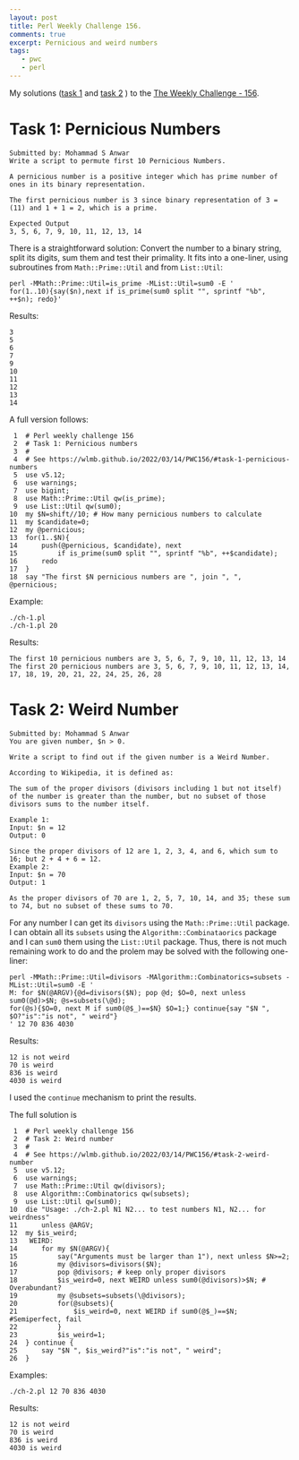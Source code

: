 ```yaml
---
layout: post
title: Perl Weekly Challenge 156.
comments: true
excerpt: Pernicious and weird numbers
tags:
   - pwc
   - perl
---
```


My solutions
([task 1](https://github.com/wlmb/perlweeklychallenge-club/blob/master/challenge-156/wlmb/perl/ch-1.pl)
and
[task 2](https://github.com/wlmb/perlweeklychallenge-club/blob/master/challenge-156/wlmb/perl/ch-2.pl)
)
to the  [The Weekly Challenge - 156](https://theweeklychallenge.org/blog/perl-weekly-challenge-156).


# Task 1: Pernicious Numbers

    Submitted by: Mohammad S Anwar
    Write a script to permute first 10 Pernicious Numbers.

    A pernicious number is a positive integer which has prime number of
    ones in its binary representation.

    The first pernicious number is 3 since binary representation of 3 =
    (11) and 1 + 1 = 2, which is a prime.

    Expected Output
    3, 5, 6, 7, 9, 10, 11, 12, 13, 14

There is a straightforward solution: Convert the number to a binary
string, split its digits, sum them and test their primality. It fits
into a one-liner, using subroutines from `Math::Prime::Util` and from `List::Util`:

    perl -MMath::Prime::Util=is_prime -MList::Util=sum0 -E '
    for(1..10){say($n),next if is_prime(sum0 split "", sprintf "%b", ++$n); redo}'

Results:

    3
    5
    6
    7
    9
    10
    11
    12
    13
    14

A full version follows:

     1  # Perl weekly challenge 156
     2  # Task 1: Pernicious numbers
     3  #
     4  # See https://wlmb.github.io/2022/03/14/PWC156/#task-1-pernicious-numbers
     5  use v5.12;
     6  use warnings;
     7  use bigint;
     8  use Math::Prime::Util qw(is_prime);
     9  use List::Util qw(sum0);
    10  my $N=shift//10; # How many pernicious numbers to calculate
    11  my $candidate=0;
    12  my @pernicious;
    13  for(1..$N){
    14      push(@pernicious, $candidate), next
    15          if is_prime(sum0 split "", sprintf "%b", ++$candidate);
    16      redo
    17  }
    18  say "The first $N pernicious numbers are ", join ", ",  @pernicious;

Example:

    ./ch-1.pl
    ./ch-1.pl 20

Results:

    The first 10 pernicious numbers are 3, 5, 6, 7, 9, 10, 11, 12, 13, 14
    The first 20 pernicious numbers are 3, 5, 6, 7, 9, 10, 11, 12, 13, 14,
    17, 18, 19, 20, 21, 22, 24, 25, 26, 28


# Task 2: Weird Number

    Submitted by: Mohammad S Anwar
    You are given number, $n > 0.

    Write a script to find out if the given number is a Weird Number.

    According to Wikipedia, it is defined as:

    The sum of the proper divisors (divisors including 1 but not itself)
    of the number is greater than the number, but no subset of those
    divisors sums to the number itself.

    Example 1:
    Input: $n = 12
    Output: 0

    Since the proper divisors of 12 are 1, 2, 3, 4, and 6, which sum to
    16; but 2 + 4 + 6 = 12.
    Example 2:
    Input: $n = 70
    Output: 1

    As the proper divisors of 70 are 1, 2, 5, 7, 10, 14, and 35; these sum
    to 74, but no subset of these sums to 70.

For any number I can get its `divisors` using the `Math::Prime::Util`
package. I can obtain all its `subsets` using the
`Algorithm::Combinataorics` package and I can `sum0` them using the
`List::Util` package. Thus, there is not much remaining work to do and
the prolem may be solved with the following one-liner:

    perl -MMath::Prime::Util=divisors -MAlgorithm::Combinatorics=subsets -MList::Util=sum0 -E '
    M: for $N(@ARGV){@d=divisors($N); pop @d; $O=0, next unless sum0(@d)>$N; @s=subsets(\@d);
    for(@s){$O=0, next M if sum0(@$_)==$N} $O=1;} continue{say "$N ", $O?"is":"is not", " weird"}
    ' 12 70 836 4030

Results:

    12 is not weird
    70 is weird
    836 is weird
    4030 is weird

I used the `continue` mechanism to print the results.

The full solution is

     1  # Perl weekly challenge 156
     2  # Task 2: Weird number
     3  #
     4  # See https://wlmb.github.io/2022/03/14/PWC156/#task-2-weird-number
     5  use v5.12;
     6  use warnings;
     7  use Math::Prime::Util qw(divisors);
     8  use Algorithm::Combinatorics qw(subsets);
     9  use List::Util qw(sum0);
    10  die "Usage: ./ch-2.pl N1 N2... to test numbers N1, N2... for weirdness"
    11      unless @ARGV;
    12  my $is_weird;
    13   WEIRD:
    14      for my $N(@ARGV){
    15          say("Arguments must be larger than 1"), next unless $N>=2;
    16          my @divisors=divisors($N);
    17          pop @divisors; # keep only proper divisors
    18          $is_weird=0, next WEIRD unless sum0(@divisors)>$N; # Overabundant?
    19          my @subsets=subsets(\@divisors);
    20          for(@subsets){
    21              $is_weird=0, next WEIRD if sum0(@$_)==$N; #Semiperfect, fail
    22          }
    23          $is_weird=1;
    24  } continue {
    25      say "$N ", $is_weird?"is":"is not", " weird";
    26  }

Examples:

    ./ch-2.pl 12 70 836 4030

Results:

    12 is not weird
    70 is weird
    836 is weird
    4030 is weird
